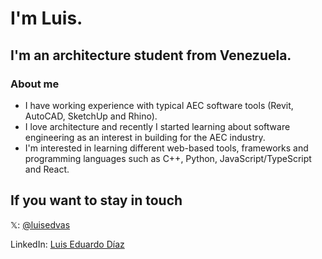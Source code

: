 # I'm Luis.
## I'm an architecture student from Venezuela.

### About me

- I have working experience with typical AEC software tools (Revit, AutoCAD, SketchUp and Rhino).
- I love architecture and recently I started learning about software engineering as an interest in building for the AEC industry.
- I'm interested in learning different web-based tools, frameworks and programming languages such as C++, Python, JavaScript/TypeScript and React.

## If you want to stay in touch

𝕏: [@luisedvas](https://twitter.com/luisedvas)

LinkedIn: [Luis Eduardo Díaz](https://www.linkedin.com/in/luisediazv/)

<!---
luisediazv/luisediazv is a ✨ special ✨ repository because its `README.md` (this file) appears on your GitHub profile.
You can click the Preview link to take a look at your changes.
--->
